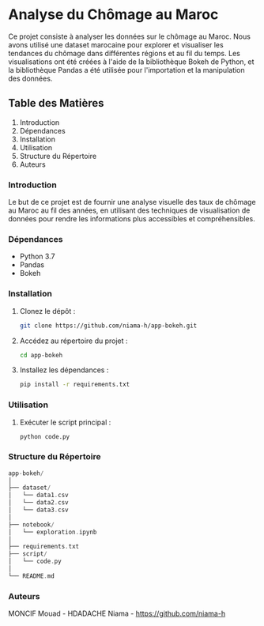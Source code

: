 # Analyse du Chômage au Maroc
Ce projet consiste à analyser les données sur le chômage au Maroc. Nous avons utilisé une dataset marocaine pour explorer et visualiser les tendances du chômage dans différentes régions et au fil du temps. Les visualisations ont été créées à l'aide de la bibliothèque Bokeh de Python, et la bibliothèque Pandas a été utilisée pour l'importation et la manipulation des données.
## Table des Matières
1. Introduction
2. Dépendances
3. Installation
4. Utilisation
5. Structure du Répertoire
6. Auteurs
### Introduction
Le but de ce projet est de fournir une analyse visuelle des taux de chômage au Maroc au fil des années, en utilisant des techniques de visualisation de données pour rendre les informations plus accessibles et compréhensibles.
### Dépendances
+ Python 3.7
+ Pandas
+ Bokeh
### Installation
1. Clonez le dépôt :
   ```bash
   git clone https://github.com/niama-h/app-bokeh.git
2. Accédez au répertoire du projet :
   ```bash
   cd app-bokeh
3. Installez les dépendances :
   ```bash
   pip install -r requirements.txt
### Utilisation
1. Exécuter le script principal :
   ```bash
   python code.py

### Structure du Répertoire
```kotlin
app-bokeh/
│
├── dataset/
│   └── data1.csv
│   └── data2.csv
│   └── data3.csv
│
├── notebook/
│   └── exploration.ipynb
│
├── requirements.txt
├── script/
│   └── code.py
│
└── README.md
```
### Auteurs
MONCIF Mouad - 
HDADACHE Niama - https://github.com/niama-h






   




